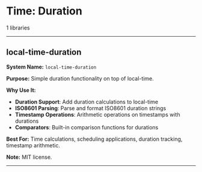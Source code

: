 # Time: Duration

1 libraries

---

## local-time-duration

**System Name:** `local-time-duration`

**Purpose:** Simple duration functionality on top of local-time.

**Why Use It:**
- **Duration Support**: Add duration calculations to local-time
- **ISO8601 Parsing**: Parse and format ISO8601 duration strings
- **Timestamp Operations**: Arithmetic operations on timestamps with durations
- **Comparators**: Built-in comparison functions for durations

**Best For:** Time calculations, scheduling applications, duration tracking, timestamp arithmetic.

**Note:** MIT license.

---



